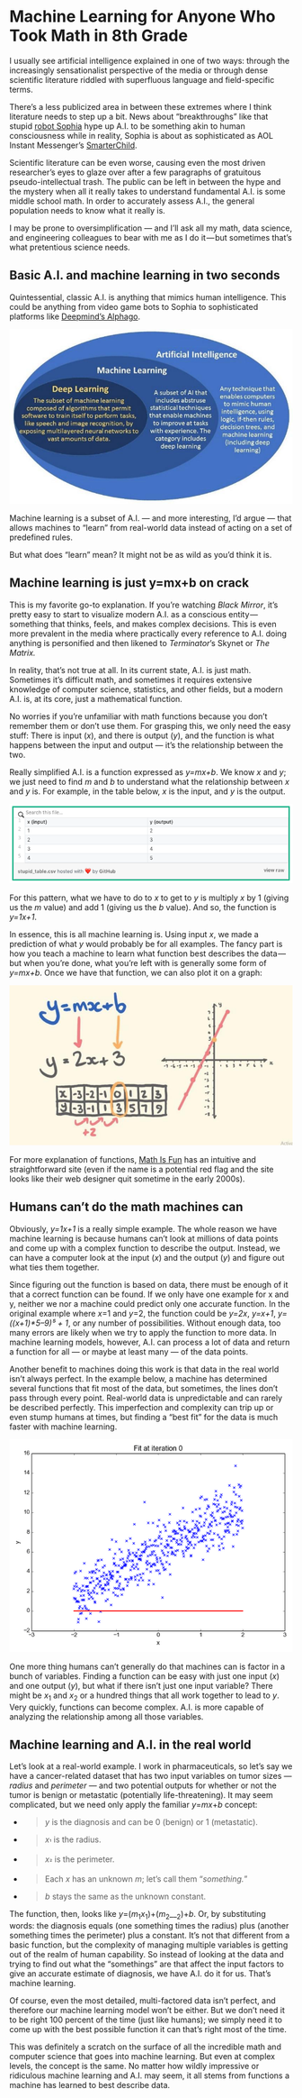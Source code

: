 # Machine Learning for Anyone Who Took Math in 8th Grade

I usually see artificial intelligence explained in one of two ways: through the increasingly sensationalist perspective of the media or through dense scientific literature riddled with superfluous language and field-specific terms.

There’s a less publicized area in between these extremes where I think literature needs to step up a bit. News about “breakthroughs” like that stupid [<span class="underline">robot Sophia</span>](https://www.hansonrobotics.com/sophia/) hype up A.I. to be something akin to human consciousness while in reality, Sophia is about as sophisticated as AOL Instant Messenger’s [<span class="underline">SmarterChild</span>](https://en.wikipedia.org/wiki/SmarterChild).

Scientific literature can be even worse, causing even the most driven researcher’s eyes to glaze over after a few paragraphs of gratuitous pseudo-intellectual trash. The public can be left in between the hype and the mystery when all it really takes to understand fundamental A.I. is some middle school math. In order to accurately assess A.I., the general population needs to know what it really is.

I may be prone to oversimplification — and I’ll ask all my math, data science, and engineering colleagues to bear with me as I do it — but sometimes that’s what pretentious science needs.

## Basic A.I. and machine learning in two seconds

Quintessential, classic A.I. is anything that mimics human intelligence. This could be anything from video game bots to Sophia to sophisticated platforms like [<span class="underline">Deepmind’s Alphago</span>](https://deepmind.com/research/alphago/).

![[Source](https://geospatialmedia.s3.amazonaws.com/wp-content/uploads/2017/05/AAEAAQAAAAAAAAhPAAAAJDlkMWMwNTA1LTZkZjUtNDA5MS1hYT.jpg) (ignore deep learning — in this context it’s the same)](/images/name/media/image4.jpg)

Machine learning is a subset of A.I. — and more interesting, I’d argue — that allows machines to “learn” from real-world data instead of acting on a set of predefined rules.

But what does “learn” mean? It might not be as wild as you’d think it is.

## Machine learning is just y=mx+b on crack

This is my favorite go-to explanation. If you’re watching *Black Mirror*, it’s pretty easy to start to visualize modern A.I. as a conscious entity — something that thinks, feels, and makes complex decisions. This is even more prevalent in the media where practically every reference to A.I. doing anything is personified and then likened to *Terminator*’s Skynet or *The* *Matrix.*

In reality, that’s not true at all. In its current state, A.I. is just math. Sometimes it’s difficult math, and sometimes it requires extensive knowledge of computer science, statistics, and other fields, but a modern A.I. is, at its core, just a mathematical function.

No worries if you’re unfamiliar with math functions because you don’t remember them or don’t use them. For grasping this, we only need the easy stuff: There is input (_x_), and there is output (_y_), and the function is what happens between the input and output — it’s the relationship between the two.

Really simplified A.I. is a function expressed as _y=mx+b_. We know _x_ and _y_; we just need to find _m_ and _b_ to understand what the relationship between _x_ and _y_ is. For example, in the table below, _x_ is the input, and _y_ is the output.

![](/images/name/media/image3.png)

For this pattern, what we have to do to _x_ to get to _y_ is multiply _x_ by 1 (giving us the _m_ value) and add 1 (giving us the _b_ value). And so, the function is _y=1x+1_.

In essence, this is all machine learning is. Using input _x_, we made a prediction of what _y_ would probably be for all examples. The fancy part is how you teach a machine to learn what function best describes the data — but when you’re done, what you’re left with is generally some form of _y=mx+b_. Once we have that function, we can also plot it on a graph:

![Math](/images/name/media/image2.jpg)

For more explanation of functions, [<span class="underline">Math Is Fun</span>](https://www.mathsisfun.com/sets/function.html) has an intuitive and straightforward site (even if the name is a potential red flag and the site looks like their web designer quit sometime in the early 2000s).

## Humans can’t do the math machines can

Obviously, _y=1x+1_ is a really simple example. The whole reason we have machine learning is because humans can’t look at millions of data points and come up with a complex function to describe the output. Instead, we can have a computer look at the input (_x_) and the output (_y_) and figure out what ties them together.

Since figuring out the function is based on data, there must be enough of it that a correct function can be found. If we only have one example for x and y, neither we nor a machine could predict only one accurate function. In the original example where _x_=1 and _y_=2, the function could be _y=2x_, _y=x+1_, _y=((x+1)\*5–9)⁵ + 1_, or any number of possibilities. Without enough data, too many errors are likely when we try to apply the function to more data. In machine learning models, however, A.I. can process a lot of data and return a function for all — or maybe at least many — of the data points.

Another benefit to machines doing this work is that data in the real world isn’t always perfect. In the example below, a machine has determined several functions that fit most of the data, but sometimes, the lines don’t pass through every point. Real-world data is unpredictable and can rarely be described perfectly. This imperfection and complexity can trip up or even stump humans at times, but finding a “best fit” for the data is much faster with machine learning.

![<span class="underline">This is a basic example of a machine learning a function that best represents the data</span>](/images/name/media/image1.gif)

One more thing humans can’t generally do that machines can is factor in a bunch of variables. Finding a function can be easy with just one input (_x_) and one output (_y_), but what if there isn’t just one input variable? There might be _x_<sub>1</sub> and _x_<sub>2</sub> or a hundred things that all work together to lead to _y_. Very quickly, functions can become complex. A.I. is more capable of analyzing the relationship among all those variables.

## Machine learning and A.I. in the real world

Let’s look at a real-world example. I work in pharmaceuticals, so let’s say we have a cancer-related dataset that has two input variables on tumor sizes — _radius_ and _perimeter_ — and two potential outputs for whether or not the tumor is benign or metastatic (potentially life-threatening). It may seem complicated, but we need only apply the familiar _y_=_mx_+_b_ concept:

  - > _y_ is the diagnosis and can be 0 (benign) or 1 (metastatic).

  - > _x_<sub>¹</sub> is the radius.

  - > _x_<sub>²</sub> is the perimeter.

  - > Each _x_ has an unknown _m_; let’s call them “_something._”

  - > _b_ stays the same as the unknown constant.

The function, then, looks like _y_=(_m_<sub>1</sub>_x_<sub>1</sub>)+(_m_<sub>2</sub>__<sub>2</sub>)+_b_. Or, by substituting words: the diagnosis equals (one something times the radius) plus (another something times the perimeter) plus a constant. It’s not that different from a basic function, but the complexity of managing multiple variables is getting out of the realm of human capability. So instead of looking at the data and trying to find out what the “somethings” are that affect the input factors to give an accurate estimate of diagnosis, we have A.I. do it for us. That’s machine learning.

Of course, even the most detailed, multi-factored data isn’t perfect, and therefore our machine learning model won’t be either. But we don’t need it to be right 100 percent of the time (just like humans); we simply need it to come up with the best possible function it can that’s right most of the time.

This was definitely a scratch on the surface of all the incredible math and computer science that goes into machine learning. But even at complex levels, the concept is the same. No matter how wildly impressive or ridiculous machine learning and A.I. may seem, it all stems from functions a machine has learned to best describe data.
